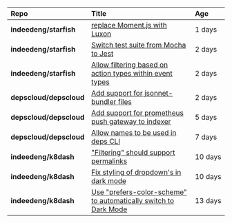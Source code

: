 |**Repo**|**Title**|**Age**|
|:----|:----|:----|
|**indeedeng/starfish**|[replace Moment.js with Luxon](https://github.com/indeedeng/starfish/issues/60)|1&nbsp;days|
|**indeedeng/starfish**|[Switch test suite from Mocha to Jest](https://github.com/indeedeng/starfish/issues/59)|2&nbsp;days|
|**indeedeng/starfish**|[Allow filtering based on action types within event types](https://github.com/indeedeng/starfish/issues/58)|2&nbsp;days|
|**depscloud/depscloud**|[Add support for jsonnet-bundler files](https://github.com/depscloud/depscloud/issues/115)|2&nbsp;days|
|**depscloud/depscloud**|[Add support for prometheus push gateway to indexer](https://github.com/depscloud/depscloud/issues/108)|5&nbsp;days|
|**depscloud/depscloud**|[Allow names to be used in deps CLI](https://github.com/depscloud/depscloud/issues/100)|7&nbsp;days|
|**indeedeng/k8dash**|["Filtering" should support permalinks](https://github.com/indeedeng/k8dash/issues/153)|10&nbsp;days|
|**indeedeng/k8dash**|[Fix styling of dropdown's in dark mode](https://github.com/indeedeng/k8dash/issues/152)|10&nbsp;days|
|**indeedeng/k8dash**|[Use "prefers-color-scheme" to automatically switch to Dark Mode](https://github.com/indeedeng/k8dash/issues/144)|13&nbsp;days|